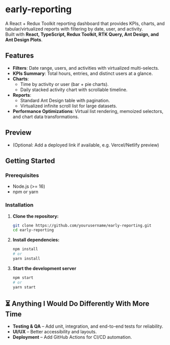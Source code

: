 # early-reporting

A React + Redux Toolkit reporting dashboard that provides KPIs, charts, and tabular/virtualized reports with filtering by date, user, and activity.  
Built with **React, TypeScript, Redux Toolkit, RTK Query, Ant Design, and Ant Design Plots**.

## Features

- **Filters**: Date range, users, and activities with virtualized multi-selects.
- **KPIs Summary**: Total hours, entries, and distinct users at a glance.
- **Charts**:
  - Time by activity or user (bar + pie charts).
  - Daily stacked activity chart with scrollable timeline.
- **Reports**:
  - Standard Ant Design table with pagination.
  - Virtualized infinite scroll list for large datasets.
- **Performance Optimizations**: Virtual list rendering, memoized selectors, and chart data transformations.

## Preview

- (Optional: Add a deployed link if available, e.g. Vercel/Netlify preview)

## Getting Started

### Prerequisites

- Node.js (>= 16)
- npm or yarn

### Installation

1. **Clone the repository:**

   ```bash
   git clone https://github.com/yourusername/early-reporting.git
   cd early-reporting

   ```

2. **Install dependencies:**

   ```bash
   npm install
   # or
   yarn install
   ```

3. **Start the development server**

   ```bash
   npm start
   # or
   yarn start
   ```

## ⏳ Anything I Would Do Differently With More Time

- **Testing & QA** – Add unit, integration, and end-to-end tests for reliability.
- **UI/UX** – Better accessibility and layouts.
- **Deployment** – Add GitHub Actions for CI/CD automation.
